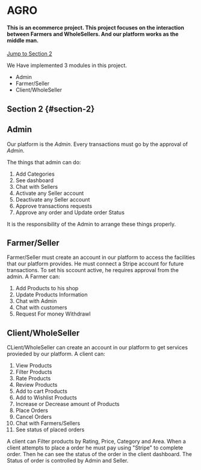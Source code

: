 # AGRO 
#### This is an ecommerce project. This project focuses on the interaction between Farmers and WholeSellers. And our platform works as the middle man.

[Jump to Section 2](#section-2)


We Have implemented 3 modules in this project.  
- Admin
- Farmer/Seller
- Client/WholeSeller 

## Section 2 {#section-2}


## Admin
Our platform is the *Admin*. Every transactions must go by the approval of *Admin*. 

The things that admin can do: 
1. Add Categories
2. See dashboard
3. Chat with Sellers
4. Activate any Seller account
5. Deactivate any Seller account
6. Approve transactions requests
7. Approve any order and Update order Status

It is the responsibility of the Admin to arrange these things properly. 

## Farmer/Seller
Farmer/Seller must create an account in our platform to access the facilities that our platform provides. He must connect a Stripe account for future transactions. To set his sccount active, he requires approval from the admin. A Farmer can:

1. Add Products to his shop
2. Update Products Information
3. Chat with Admin
4. Chat with customers
5. Request For money Withdrawl

## Client/WholeSeller
CLient/WholeSeller can create an account in our platform to get services provieded by our platform. A client can:
1. View Products
2. Filter Products
3. Rate Products
4. Review Products
5. Add to cart Products
6. Add to Wishlist Products
7. Increase or Decrease amount of Products
8. Place Orders
9. Cancel Orders
10. Chat with Farmers/Sellers
11. See status of placed orders

A client can Filter products by Rating, Price, Category and Area. When a client attempts to place a order he must pay using "Stripe" to complete order. Then he can see the status of the order in the client dashboard. The Status of order is controlled by Admin and Seller. 
